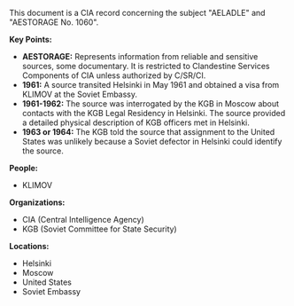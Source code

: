 This document is a CIA record concerning the subject "AELADLE" and "AESTORAGE No. 1060".

**Key Points:**

*   **AESTORAGE:** Represents information from reliable and sensitive sources, some documentary. It is restricted to Clandestine Services Components of CIA unless authorized by C/SR/CI.
*   **1961:** A source transited Helsinki in May 1961 and obtained a visa from KLIMOV at the Soviet Embassy.
*   **1961-1962:** The source was interrogated by the KGB in Moscow about contacts with the KGB Legal Residency in Helsinki. The source provided a detailed physical description of KGB officers met in Helsinki.
*   **1963 or 1964:** The KGB told the source that assignment to the United States was unlikely because a Soviet defector in Helsinki could identify the source.

**People:**

*   KLIMOV

**Organizations:**

*   CIA (Central Intelligence Agency)
*   KGB (Soviet Committee for State Security)

**Locations:**

*   Helsinki
*   Moscow
*   United States
*   Soviet Embassy
